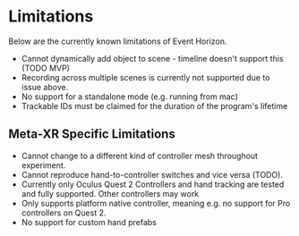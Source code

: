# Limitations

Below are the currently known limitations of Event Horizon.

- Cannot dynamically add object to scene - timeline doesn't support this (TODO MVP)
- Recording across multiple scenes is currently not supported due to issue above.
- No support for a standalone mode (e.g. running from mac)
- Trackable IDs must be claimed for the duration of the program's lifetime

## Meta-XR Specific Limitations
- Cannot change to a different kind of controller mesh throughout experiment.
- Cannot reproduce hand-to-controller switches and vice versa (TODO).
- Currently only Oculus Quest 2 Controllers and hand tracking are tested and fully supported. Other controllers may work
- Only supports platform native controller, meaning e.g. no support for Pro controllers on Quest 2.
- No support for custom hand prefabs

